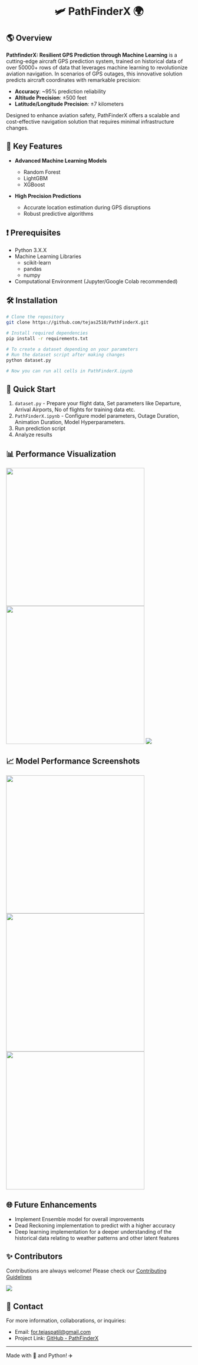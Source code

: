 # <p align="center">🛩️ PathFinderX 🌍</p>

## 🌎 Overview

**PathfinderX: Resilient GPS Prediction through Machine Learning** is a cutting-edge aircraft GPS prediction system, trained on historical data of over 50000+ rows of data that leverages machine learning to revolutionize aviation navigation. In scenarios of GPS outages, this innovative solution predicts aircraft coordinates with remarkable precision:

- **Accuracy**: ~95% prediction reliability
- **Altitude Precision**: ±500 feet
- **Latitude/Longitude Precision**: ±7 kilometers

Designed to enhance aviation safety, PathFinderX offers a scalable and cost-effective navigation solution that requires minimal infrastructure changes.

## 🚀 Key Features

- **Advanced Machine Learning Models**
  - Random Forest
  - LightGBM
  - XGBoost

- **High Precision Predictions**
  - Accurate location estimation during GPS disruptions
  - Robust predictive algorithms

## ❗ Prerequisites

- Python 3.X.X
- Machine Learning Libraries
  - scikit-learn
  - pandas
  - numpy
- Computational Environment (Jupyter/Google Colab recommended)

## 🛠️ Installation

```bash
# Clone the repository
git clone https://github.com/tejas2510/PathFinderX.git

# Install required dependencies
pip install -r requirements.txt

# To create a dataset depending on your parameters
# Run the dataset script after making changes
python dataset.py

# Now you can run all cells in PathFinderX.ipynb
```

## 🚀 Quick Start

1.  `dataset.py` - Prepare your flight data, Set parameters like Departure, Arrival Airports, No of flights for training data etc.
2. `PathFinderX.ipynb` - Configure model parameters, Outage Duration, Animation Duration, Model Hyperparameters.
3. Run prediction script
4. Analyze results

## 📊 Performance Visualization
<img src="https://github.com/tejas2510/PathFinderX/blob/master/new_plots/flight_Air%20India_AI1446/Air%20India_AI1446_alt_prediction.png?raw=true" height="375">
<img src="https://github.com/tejas2510/PathFinderX/blob/master/new_plots/flight_Air%20India_AI1446/Air%20India_AI1446_lat_prediction.png?raw=true" height="375">
<img src="https://github.com/tejas2510/PathFinderX/blob/master/assets/Screenshot%20from%202024-11-29%2016-34-27.png?raw=true">

## 📈 Model Performance Screenshots
<img src="https://github.com/tejas2510/PathFinderX/blob/master/new_plots/flight_Air%20India_AI1446/Air%20India_AI1446_mae_comparison.png?raw=true" height="375">
<img src="https://github.com/tejas2510/PathFinderX/blob/master/new_plots/flight_Air%20India_AI1446/Air%20India_AI1446_r2_comparison.png?raw=true" height="375">
<img src="https://github.com/tejas2510/PathFinderX/blob/master/new_plots/flight_Air%20India_AI1446/Air%20India_AI1446_rmse_comparison.png?raw=true" height="375">



## 🌐 Future Enhancements
  - Implement Ensemble model for overall improvements
  - Dead Reckoning implementation to predict with a higher accuracy
  - Deep learning implementation for a deeper understanding of the historical data relating to weather patterns and other latent features

## ✨ Contributors

Contributions are always welcome! Please check our [Contributing Guidelines](/CONTRIBUTING.md)

<a href="https://github.com/tejas2510/PathFinderX/graphs/contributors">
  <img src="https://contrib.rocks/image?repo=tejas2510/PathFinderX" />
</a>

## 📧 Contact

For more information, collaborations, or inquiries:
- Email: [for.tejaspatil@gmail.com](mailto:for.tejaspatil@gmail.com)
- Project Link: [GitHub - PathFinderX](https://github.com/tejas2510/PathFinderX)

---

Made with 💖 and Python! ✈️
